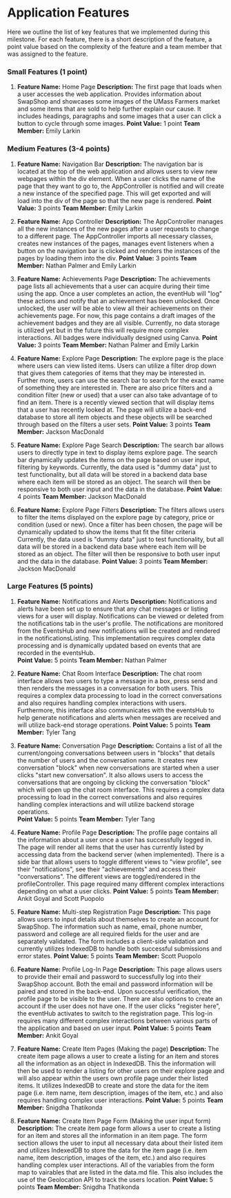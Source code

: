 # Application Features 
Here we outline the list of key features that we implemented during this milestone. For each feature, there is a short description of the feature, a point value based on the complexity of the feature and a team member that was assigned to the feature. 

### Small Features (1 point)

1. **Feature Name:** Home Page
**Description:** The first page that loads when a user accesses the web application. Provides information about SwapShop and showcases some images of the UMass Farmers market and some items that are sold to help further explain our cause. It includes headings, paragraphs and some images that a user can click a button to cycle through some images.
**Point Value:** 1 point
**Team Member:** Emily Larkin


### Medium Features (3-4 points)

1. **Feature Name:** Navigation Bar
**Description:** The navigation bar is located at the top of the web application and allows users to view new webpages within the div element. When a user clicks the name of the page that they want to go to, the AppController is notified and will create a new instance of the specified page. This will get exported and will load into the div of the page so that the new page is rendered. 
**Point Value:** 3 points
**Team Member:** Emily Larkin

2. **Feature Name:** App Controller
**Description:** The AppController manages all the new instances of the new pages after a user requests to change to a different page. The AppController imports all necessary classes, creates new instances of the pages, manages event listeners when a button on the navigation bar is clicked and renders the instances of the pages by loading them into the div. 
**Point Value:** 3 points
**Team Member:** Nathan Palmer and Emily Larkin

3. **Feature Name:** Achievements Page
**Description:** The achievements page lists all achievements that a user can acquire during their time using the app. Once a user completes an action, the eventHub will "log" these actions and notify that an achievement has been unlocked. Once unlocked, the user will be able to view all their achievements on their achievements page. For now, this page contains a draft images of the achievement badges and they are all visible. Currently, no data storage is utilized yet but in the future this will require more complex interactions. All badges were individually designed using Canva.
**Point Value:** 3 points
**Team Member:** Nathan Palmer and Emily Larkin

4. **Feature Name:** Explore Page
**Description:** The explore page is the place where users can view listed items. Users can utilize a filter drop down that gives them categories of items that they may be interested in. Further more, users can use the search bar to search for the exact name of something they are interested in. There are also price filters and a condition filter (new or used) that a user can also take advantage of to find an item. There is a recently viewed section that will display items that a user has recently looked at. The page will utilize a back-end database to store all item objects and these objects will be searched through based on the filters a user sets. 
**Point Value:** 3 points
**Team Member:** Jackson MacDonald

5. **Feature Name:** Explore Page Search 
**Description:** The search bar allows users to directly type in text to display items explore page. The search bar dynamically updates the items on the page based on user input, filtering by keywords. Currently, the data used is "dummy data" just to test functionality, but all data will be stored in a backend data base where each item will be stored as an object. The search will then be responsive to both user input and the data in the database.
**Point Value:** 4 points
**Team Member:** Jackson MacDonald

6. **Feature Name:** Explore Page Filters 
**Description:** The filters allows users to filter the items displayed on the explore page by category, price or condition (used or new). Once a filter has been chosen, the page will be dynamically updated to show the items that fit the filter criteria Currently, the data used is "dummy data" just to test functionality, but all data will be stored in a backend data base where each item will be stored as an object. The filter will then be responsive to both user input and the data in the database.
**Point Value:** 3 points
**Team Member:** Jackson MacDonald


### Large Features (5 points)

1. **Feature Name:** Notifications and Alerts
**Description:** Notifications and alerts have been set up to ensure that any chat messages or listing views for a user will display. Notifications can be viewed or deleted from the notifications tab in the user's profile. The notifications are monitored from the EventsHub and new notifications will be created and rendered in the notificationsListing. This implementation requires complex data processing and is dynamically updated based on events that are recorded in the eventsHub.    
**Point Value:** 5 points
**Team Member:** Nathan Palmer

2. **Feature Name:** Chat Room Interface
**Description:** The chat room interface allows two users to type a message in a box, press send and then renders the messages in a conversation for both users. This requires a complex data processing to load in the correct conversations and also requires handling complex interactions with users. Furthermore, this interface also communicates with the eventsHub to help generate notifications and alerts when messages are received and will utilize back-end storage operations.
**Point Value:** 5 points
**Team Member:** Tyler Tang

3. **Feature Name:** Conversation Page
**Description:** Contains a list of all the current/ongoing conversations between users in "blocks" that details the number of users and the conversation name. It creates new conversation "block" when new conversations are started when a user clicks "start new conversation". It also allows users to access the conversations that are ongoing by clicking the conversation "block" which will open up the chat room interface. This requires a complex data processing to load in the correct conversations and also requires handling complex interactions and will utilize backend storage operations.  
**Point Value:** 5 points
**Team Member:** Tyler Tang

4. **Feature Name:** Profile Page 
**Description:** The profile page contains all the information about a user once a user has successfully logged in. The page will render all items that the user has currently listed by accessing data from the backend server (when implemented). There is a side bar that allows users to toggle different views to "view profile", see their "notifications", see their "achievements" and access their "conversations". The different views are toggled/rendered in the profileController. This page required many different complex interactions depending on what a user clicks.
**Point Value:** 5 points
**Team Member:** Ankit Goyal and Scott Puopolo

5. **Feature Name:** Multi-step Registration Page 
**Description:** This page allows users to input details about themselves to create an account for SwapShop. The information such as name, email, phone number, password and college are all required fields for the user and are separately validated. The form includes a client-side validation and currently utilizes IndexedDB to handle both successful submissions and error states. 
**Point Value:** 5 points
**Team Member:** Scott Puopolo

6. **Feature Name:** Profile Log-In Page 
**Description:** This page allows users to provide their email and password to successfully log into their SwapShop account. Both the email and password information will be paired and stored in the back-end. Upon successful verification, the profile page to be visible to the user. There are also options to create an account if the user does not have one. If the user clicks "register here", the eventHub activates to switch to the registration page. This log-in requires many different complex interactions between various parts of the application and based on user input.
**Point Value:** 5 points
**Team Member:** Ankit Goyal

7. **Feature Name:** Create Item Pages (Making the page)
**Description:** The create item page allows a user to create a listing for an item and stores all the information as an object in IndexedDB. This the information will then be used to render a listing for other users on their explore page and will also appear within the users own profile page under their listed items. It utilizes IndexedDB to create and store the data for the item page (i.e. item name, item description, images of the item, etc.) and also requires handling complex user interactions. 
**Point Value:** 5 points
**Team Member:** Snigdha Thatikonda

8. **Feature Name:** Create Item Page Form (Making the user input form)
**Description:** The create item page form allows a user to create a listing for an item and stores all the information in an item page. The form section allows the user to input all necessary data about their listed item and utilizes IndexedDB to store the data for the item page (i.e. item name, item description, images of the item, etc.) and also requires handling complex user interactions. All of the variables from the form map to vairables that are listed in the data.md file. This also includes the use of the Geolocation API to track the users location.
**Point Value:** 5 points
**Team Member:** Snigdha Thatikonda